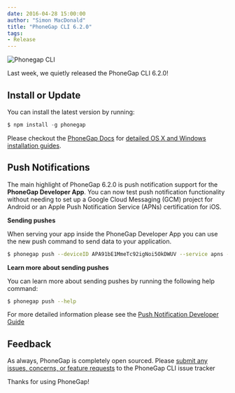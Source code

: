 ```yaml
---
date: 2016-04-28 15:00:00
author: "Simon MacDonald"
title: "PhoneGap CLI 6.2.0"
tags:
- Release
---
```


<img src="/blog/uploads/2016-04/phonegap-cli-6-2-0.png" alt="Phonegap CLI" style="max-width:746px" />

Last week, we quietly released the PhoneGap CLI 6.2.0!

## Install or Update

You can install the latest version by running:

```javascript
$ npm install -g phonegap
```

Please checkout the [PhoneGap Docs](http://docs.phonegap.com/) for [detailed OS X and Windows installation guides](http://docs.phonegap.com/references/phonegap-cli/install/).

## Push Notifications

The main highlight of PhoneGap 6.2.0 is push notification support for the **PhoneGap Developer App**.  You can now test push notification functionality without needing to set up a Google Cloud Messaging (GCM) project for Android or an Apple Push Notification Service (APNs) certification for iOS.

**Sending pushes**

When serving your app inside the PhoneGap Developer App you can use the new push command to send data to your application.

```bash
$ phonegap push --deviceID APA91bE1MmeTc92igNoi5OkDWUV --service apns --payload '{ "aps": { "alert": "Hello World" } }'
```

**Learn more about sending pushes**

You can learn more about sending pushes by running the following help command:

```bash
$ phonegap push --help
```

For more detailed information please see the [Push Notification Developer Guide](http://docs.phonegap.com/develop/push-notifications/)

## Feedback

As always, PhoneGap is completely open sourced. Please [submit any issues, concerns, or feature requests](https://github.com/phonegap/phonegap-cli/issues) to the PhoneGap CLI issue tracker

Thanks for using PhoneGap!
